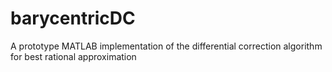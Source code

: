 # barycentricDC
A prototype MATLAB implementation of the differential correction algorithm for best rational approximation
